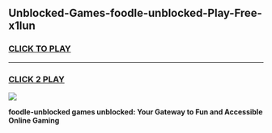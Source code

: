 
## Unblocked-Games-foodle-unblocked-Play-Free-x1lun
<h3>
<a href="https://premium76.site?title=foodle-unblocked&ref=10A">CLICK TO PLAY</a></h3>
<hr>

<h3>
<a href="https://premium76.site?title=foodle-unblocked&ref=10A">CLICK 2 PLAY</a>
  
</h3>

<a href="https://premium76.site?title=foodle-unblocked&ref=10A"><img src="https://clearcache.store/games.png"></a>


**foodle-unblocked games unblocked: Your Gateway to Fun and Accessible Online Gaming**
